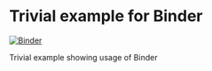 # Trivial example for Binder
[![Binder](https://mybinder.org/badge_logo.svg)](https://mybinder.org/v2/gh/LukasGab/example1/new/master/master)

Trivial example showing usage of Binder 


